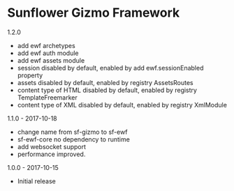 Sunflower Gizmo Framework
======================================
1.2.0 

  - add ewf archetypes
  - add ewf auth module
  - add ewf assets module
  - session disabled by default, enabled by add ewf.sessionEnabled property
  - assets disabled by default, enabled by registry AssetsRoutes
  - content type of HTML disabled by default, enabled by registry TemplateFreemarker
  - content type of XML disabled by default, enabled by registry XmlModule
  
1.1.0 - 2017-10-18

  - change name from sf-gizmo to sf-ewf
  - sf-ewf-core no dependency to runtime
  - add websocket support
  - performance improved.
  
1.0.0 - 2017-10-15

 - Initial release

